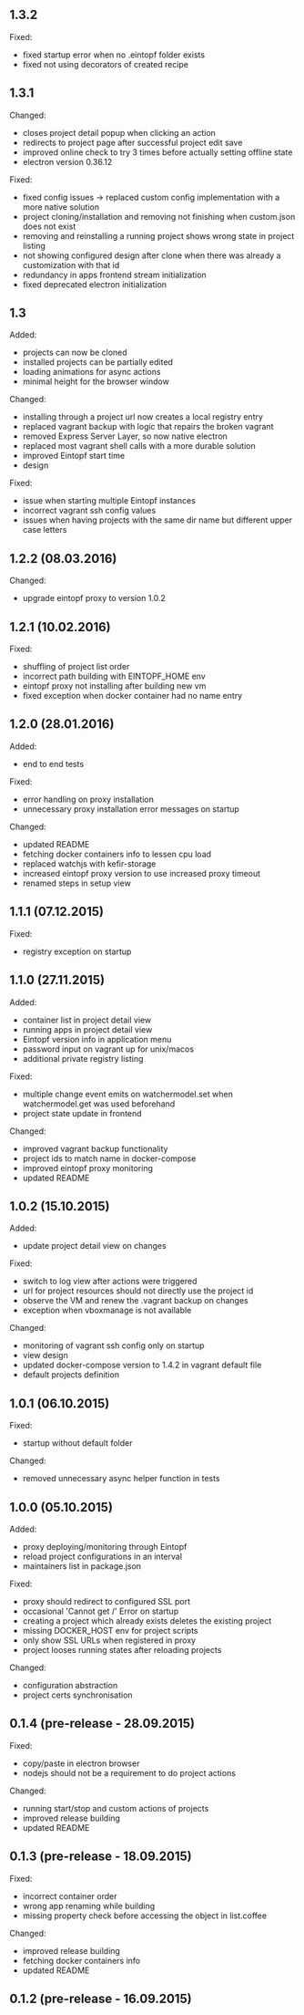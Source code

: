 ## 1.3.2

Fixed:

- fixed startup error when no .eintopf folder exists
- fixed not using decorators of created recipe

## 1.3.1

Changed:

- closes project detail popup when clicking an action
- redirects to project page after successful project edit save
- improved online check to try 3 times before actually setting offline state
- electron version 0.36.12

Fixed:

- fixed config issues -> replaced custom config implementation with a more native solution 
- project cloning/installation and removing not finishing when custom.json does not exist
- removing and reinstalling a running project shows wrong state in project listing
- not showing configured design after clone when there was already a customization with that id
- redundancy in apps frontend stream initialization
- fixed deprecated electron initialization

## 1.3

Added:

- projects can now be cloned
- installed projects can be partially edited
- loading animations for async actions
- minimal height for the browser window

Changed:

- installing through a project url now creates a local registry entry
- replaced vagrant backup with logic that repairs the broken vagrant
- removed Express Server Layer, so now native electron
- replaced most vagrant shell calls with a more durable solution
- improved Eintopf start time
- design

Fixed:

- issue when starting multiple Eintopf instances
- incorrect vagrant ssh config values
- issues when having projects with the same dir name but different upper case letters


## 1.2.2 (08.03.2016)

Changed:

- upgrade eintopf proxy to version 1.0.2

## 1.2.1 (10.02.2016)

Fixed:

- shuffling of project list order
- incorrect path building with EINTOPF_HOME env
- eintopf proxy not installing after building new vm
- fixed exception when docker container had no name entry

## 1.2.0 (28.01.2016)

Added:

- end to end tests

Fixed:

- error handling on proxy installation
- unnecessary proxy installation error messages on startup

Changed:

- updated README
- fetching docker containers info to lessen cpu load
- replaced watchjs with kefir-storage
- increased eintopf proxy version to use increased proxy timeout
- renamed steps in setup view

## 1.1.1 (07.12.2015)

Fixed:

- registry exception on startup

## 1.1.0 (27.11.2015)

Added:

- container list in project detail view
- running apps in project detail view
- Eintopf version info in application menu
- password input on vagrant up for unix/macos
- additional private registry listing

Fixed: 

- multiple change event emits on watchermodel.set when watchermodel.get was used beforehand
- project state update in frontend

Changed:
 
- improved vagrant backup functionality
- project ids to match name in docker-compose
- improved eintopf proxy monitoring
- updated README

## 1.0.2 (15.10.2015)

Added: 

- update project detail view on changes

Fixed:

- switch to log view after actions were triggered
- url for project resources should not directly use the project id
- observe the VM and renew the .vagrant backup on changes
- exception when vboxmanage is not available

Changed:

- monitoring of vagrant ssh config only on startup
- view design
- updated docker-compose version to 1.4.2 in vagrant default file
- default projects definition

## 1.0.1 (06.10.2015)

Fixed:
 
- startup without default folder

Changed:

- removed unnecessary async helper function in tests 

## 1.0.0 (05.10.2015)

Added:
 
- proxy deploying/monitoring through Eintopf
- reload project configurations in an interval
- maintainers list in package.json

Fixed:
 
- proxy should redirect to configured SSL port
- occasional 'Cannot get /' Error on startup
- creating a project which already exists deletes the existing project
- missing DOCKER_HOST env for project scripts
- only show SSL URLs when registered in proxy
- project looses running states after reloading projects

Changed:
 
- configuration abstraction
- project certs synchronisation

## 0.1.4 (pre-release - 28.09.2015)

Fixed:
 
- copy/paste in electron browser
- nodejs should not be a requirement to do project actions

Changed:

- running start/stop and custom actions of projects
- improved release building
- updated README

## 0.1.3 (pre-release - 18.09.2015)

Fixed:
 
- incorrect container order
- wrong app renaming while building
- missing property check before accessing the object in list.coffee

Changed:
 
- improved release building
- fetching docker containers info
- updated README

## 0.1.2 (pre-release - 16.09.2015)